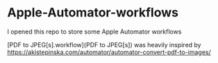 # Apple-Automator-workflows
I opened this repo to store some Apple Automator workflows

[PDF to JPEG[s].workflow](PDF to JPEG[s]) was heavily inspired by https://akistepinska.com/automator/automator-convert-pdf-to-images/
